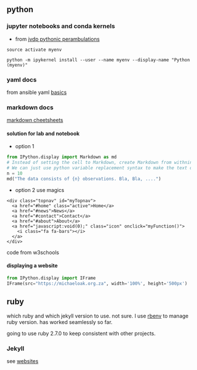 ## python

### jupyter notebooks and conda kernels
- from [jvdp pythonic perambulations](http://jakevdp.github.io/blog/2017/12/05/installing-python-packages-from-jupyter/)

`source activate myenv`

`python -m ipykernel install --user --name myenv --display-name "Python (myenv)"`

### yaml docs

from ansible yaml [basics](https://docs.ansible.com/ansible/latest/reference_appendices/YAMLSyntax.html)

### markdown docs

[markdown cheetsheets](https://github.com/adam-p/markdown-here/wiki/Markdown-Cheatsheet)

#### solution for lab and notebook

- option 1 
```python
from IPython.display import Markdown as md
# Instead of setting the cell to Markdown, create Markdown from withnin a code cell!
# We can just use python variable replacement syntax to make the text dynamic
n = 10
md("The data consists of {n} observations. Bla, Bla, ....")
```

- option 2 use magics

```%%html
<div class="topnav" id="myTopnav">
  <a href="#home" class="active">Home</a>
  <a href="#news">News</a>
  <a href="#contact">Contact</a>
  <a href="#about">About</a>
  <a href="javascript:void(0);" class="icon" onclick="myFunction()">
    <i class="fa fa-bars"></i>
  </a>
</div>
```
code from w3schools

#### displaying a website

```python
from IPython.display import IFrame
IFrame(src="https://michaeloak.org.za", width='100%', height='500px')
```

## ruby

which ruby and which jekyll version to use. not sure. 
I use [rbenv](https://github.com/rbenv/rbenv) to manage ruby version. has worked seamlessly so far. 

going to use ruby 2.7.0 to keep consistent with other projects.

### Jekyll

see [websites](/websites/)